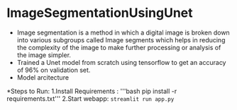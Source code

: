 # ImageSegmentationUsingUnet
* Image segmentation is a method in which a digital image is broken down into various subgroups called Image segments which helps in reducing the complexity of the image to make further processing or analysis of the image simpler.
* Trained a Unet model from scratch using tensorflow to get an accuracy of 96% on validation set.
* Model arcitecture


*Steps to Run:
  1.Install Requirements : '''bash pip install -r requirements.txt'''
  2.Start webapp: `streamlit run app.py`
